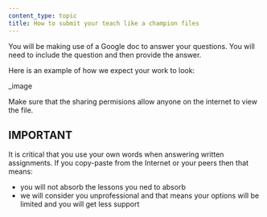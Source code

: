 ```yaml
---
content_type: topic
title: How to submit your teach like a champion files
---
```


You will be making use of a Google doc to answer your questions. You will need to include the question and then provide the answer.

Here is an example of how we expect your work to look:

\_image

Make sure that the sharing permisions allow anyone on the internet to view the file.

## IMPORTANT

It is critical that you use your own words when answering written assignments. If you copy-paste from the Internet or your peers then that means:

- you will not absorb the lessons you ned to absorb
- we will consider you unprofessional and that means your options will be limited and you will get less support
